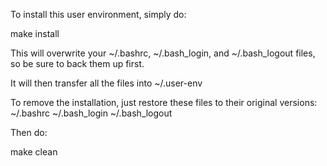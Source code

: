 
To install this user environment, simply do:

   make install

This will overwrite your ~/.bashrc, ~/.bash_login, and
~/.bash_logout files, so be sure to back them up first.

It will then transfer all the files into ~/.user-env

To remove the installation, just restore these files to their original versions:
   ~/.bashrc 
   ~/.bash_login 
   ~/.bash_logout
   
Then do:

   make clean


